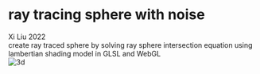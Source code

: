 # ray tracing sphere with noise
Xi Liu 2022</br>
create ray traced sphere by solving ray sphere intersection equation using lambertian shading model in GLSL and WebGL</br>
![3d](3d.png)
